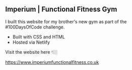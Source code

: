 ## Imperium | Functional Fitness Gym

I built this website for my brother's new gym as part of the #100DaysOfCode challenge.

- Built with CSS and HTML
- Hosted via Netlify

Visit the website here 👇🏼

https://www.imperiumfunctionalfitness.co.uk
